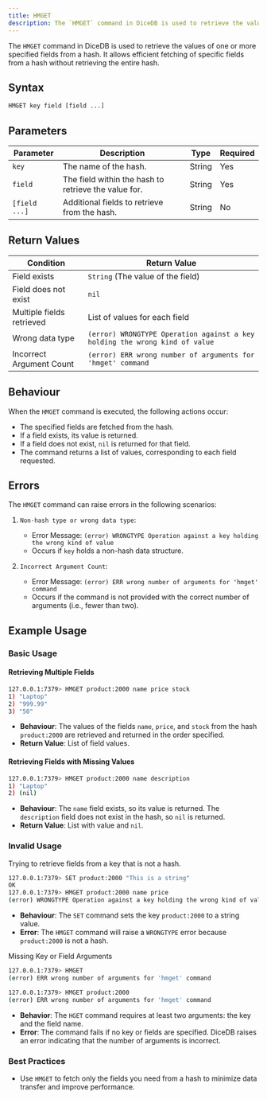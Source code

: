 ```yaml
---
title: HMGET
description: The `HMGET` command in DiceDB is used to retrieve the values of one or more specified fields from a hash. It allows efficient fetching of specific fields from a hash without retrieving the entire hash.
---
```


The `HMGET` command in DiceDB is used to retrieve the values of one or more specified fields from a hash. It allows efficient fetching of specific fields from a hash without retrieving the entire hash.

## Syntax

```bash
HMGET key field [field ...]
```

## Parameters

| Parameter       | Description                                                   | Type    | Required |
|-----------------|---------------------------------------------------------------|---------|----------|
| `key`           | The name of the hash.                                         | String  | Yes      |
| `field`         | The field within the hash to retrieve the value for.          | String  | Yes      |
| `[field ...]`   | Additional fields to retrieve from the hash.                  | String  | No       |

## Return Values

| Condition                                    | Return Value                                                                |
|----------------------------------------------|-----------------------------------------------------------------------------|
| Field exists                                 | `String` (The value of the field)                                           |
| Field does not exist                         | `nil`                                                                       |
| Multiple fields retrieved                    | List of values for each field                                               |
| Wrong data type                              | `(error) WRONGTYPE Operation against a key holding the wrong kind of value` |
| Incorrect Argument Count                     | `(error) ERR wrong number of arguments for 'hmget' command`                 |

## Behaviour

When the `HMGET` command is executed, the following actions occur:

- The specified fields are fetched from the hash.
- If a field exists, its value is returned.
- If a field does not exist, `nil` is returned for that field.
- The command returns a list of values, corresponding to each field requested.

## Errors

The `HMGET` command can raise errors in the following scenarios:

1. `Non-hash type or wrong data type`:

   - Error Message: `(error) WRONGTYPE Operation against a key holding the wrong kind of value`
   - Occurs if `key` holds a non-hash data structure.

2. `Incorrect Argument Count`:

   - Error Message: `(error) ERR wrong number of arguments for 'hmget' command`
   - Occurs if the command is not provided with the correct number of arguments (i.e., fewer than two).

## Example Usage

### Basic Usage

#### Retrieving Multiple Fields

```bash
127.0.0.1:7379> HMGET product:2000 name price stock
1) "Laptop"
2) "999.99"
3) "50"
```
- **Behaviour**: The values of the fields `name`, `price`, and `stock` from the hash `product:2000` are retrieved and returned in the order specified.
- **Return Value**: List of field values.

#### Retrieving Fields with Missing Values

```bash
127.0.0.1:7379> HMGET product:2000 name description
1) "Laptop"
2) (nil)
```
- **Behaviour**: The `name` field exists, so its value is returned. The `description` field does not exist in the hash, so `nil` is returned.
- **Return Value**: List with value and `nil`.

### Invalid Usage

Trying to retrieve fields from a key that is not a hash.

```bash
127.0.0.1:7379> SET product:2000 "This is a string"
OK
127.0.0.1:7379> HMGET product:2000 name price
(error) WRONGTYPE Operation against a key holding the wrong kind of value
```

- **Behaviour**: The `SET` command sets the key `product:2000` to a string value.
- **Error**: The `HMGET` command will raise a `WRONGTYPE` error because `product:2000` is not a hash.

Missing Key or Field Arguments

```bash
127.0.0.1:7379> HMGET
(error) ERR wrong number of arguments for 'hmget' command

127.0.0.1:7379> HMGET product:2000
(error) ERR wrong number of arguments for 'hmget' command
```
- **Behavior**: The `HGET` command requires at least two arguments: the key and the field name.
- **Error**: The command fails if no key or fields are specified. DiceDB raises an error indicating that the number of arguments is incorrect.

### Best Practices

- Use `HMGET` to fetch only the fields you need from a hash to minimize data transfer and improve performance.
